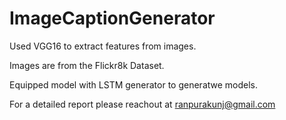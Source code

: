 # ImageCaptionGenerator

Used VGG16 to extract features from images. 

Images are from the Flickr8k Dataset.

Equipped model with LSTM generator to generatwe models.

For a detailed report please reachout at ranpurakunj@gmail.com
